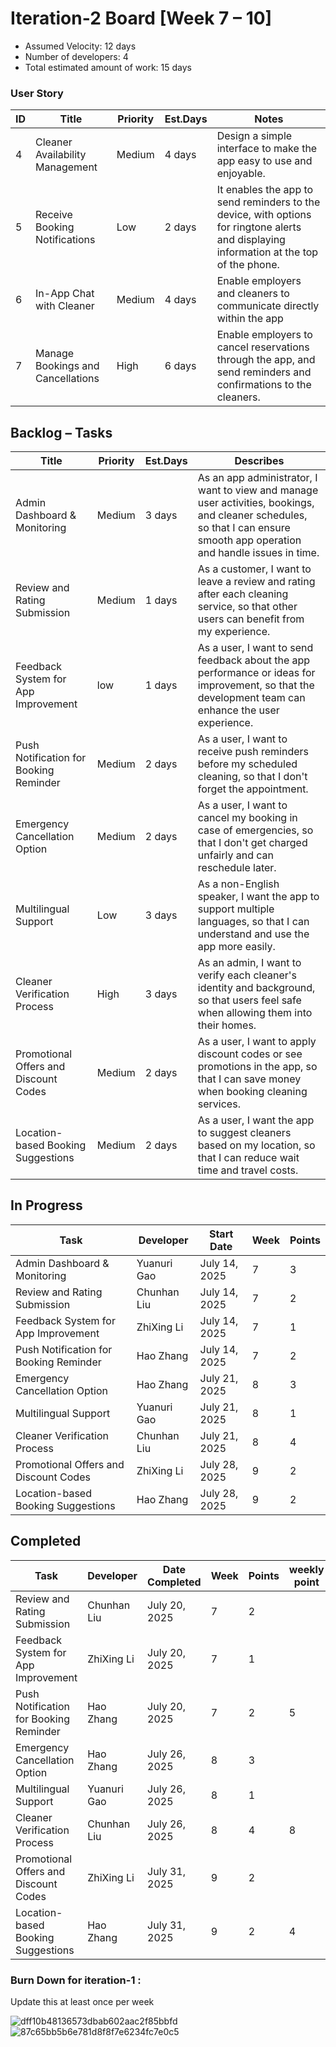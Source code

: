 # Iteration-2 Board [Week 7 – 10] 

* Assumed Velocity: 12 days
* Number of developers: 4
* Total estimated amount of work: 15 days

### User Story

| ID    | Title                             | Priority  | Est.Days  | Notes                                |
| --    | -------------------------------   | --------  | --------- | ------------------------------------ |
| 4     | Cleaner Availability Management   | Medium    | 4 days    | Design a simple interface to make the app easy to use and enjoyable.|
| 5     | Receive Booking Notifications     | Low       | 2 days    | It enables the app to send reminders to the device, with options for ringtone alerts and displaying information at the top of the phone. |
| 6     | In-App Chat with Cleaner          | Medium    | 4 days    | Enable employers and cleaners to communicate directly within the app  |
| 7     | Manage Bookings and Cancellations | High      | 6 days    | Enable employers to cancel reservations through the app, and send reminders and confirmations to the cleaners. |


## Backlog – Tasks
| Title                                         | Priority  |    Est.Days    | Describes                            |
| -----------------------------------------     | ------    |   ----------   | ------------------------------------ |
| Admin Dashboard & Monitoring                  |   Medium  |     3 days     | As an app administrator, I want to view and manage user activities, bookings, and cleaner schedules, so that I can ensure smooth app operation and handle issues in time.| 
| Review and Rating Submission                  |   Medium  |     1 days     | As a customer, I want to leave a review and rating after each cleaning service, so that other users can benefit from my experience.| 
| Feedback System for App Improvement           |   low     |     1 days     | As a user, I want to send feedback about the app performance or ideas for improvement, so that the development team can enhance the user experience.| 
| Push Notification for Booking Reminder        |   Medium  |     2 days     | As a user, I want to receive push reminders before my scheduled cleaning, so that I don't forget the appointment.| 
| Emergency Cancellation Option                 |   Medium  |     2 days     | As a user, I want to cancel my booking in case of emergencies, so that I don't get charged unfairly and can reschedule later.| 
| Multilingual Support                          |   Low     |     3 days     | As a non-English speaker, I want the app to support multiple languages, so that I can understand and use the app more easily.| 
| Cleaner Verification Process                  |   High    |     3 days     | As an admin, I want to verify each cleaner's identity and background, so that users feel safe when allowing them into their homes.      | 
| Promotional Offers and Discount Codes         |   Medium  |     2 days     | As a user, I want to apply discount codes or see promotions in the app, so that I can save money when booking cleaning services.| 
| Location-based Booking Suggestions            |   Medium  |     2 days     | As a user, I want the app to suggest cleaners based on my location, so that I can reduce wait time and travel costs.| 

## In Progress

| Task                                      | Developer         |  Start Date       |   Week    |  Points   |
| ----------------------------------------- | --------------    | -------------     | -------   |  -------  |
| Admin Dashboard & Monitoring              |  Yuanuri Gao      | July 14, 2025     |    7      |     3     |
| Review and Rating Submission              |  Chunhan Liu      | July 14, 2025     |    7      |     2     |
| Feedback System for App Improvement       |  ZhiXing Li       | July 14, 2025     |    7      |     1     |
| Push Notification for Booking Reminder    |  Hao Zhang        | July 14, 2025     |    7      |     2     |
| Emergency Cancellation Option             |  Hao Zhang        | July 21, 2025     |    8      |     3     |
| Multilingual Support                      |  Yuanuri Gao      | July 21, 2025     |    8      |     1     |
| Cleaner Verification Process              |  Chunhan Liu      | July 21, 2025     |    8      |     4     |
| Promotional Offers and Discount Codes     |  ZhiXing Li       | July 28, 2025     |    9      |     2     |
| Location-based Booking Suggestions        |  Hao Zhang        | July 28, 2025     |    9      |     2     |

## Completed
| Task                                      | Developer         | Date Completed    |   Week    |  Points   | weekly point  |
| ----------------------------------------- | --------------    | -------------     | -------   |  -------  | ------------- |
| Review and Rating Submission              |  Chunhan Liu      | July 20, 2025     |    7      |     2     |               |
| Feedback System for App Improvement       |  ZhiXing Li       | July 20, 2025     |    7      |     1     |               |
| Push Notification for Booking Reminder    |  Hao Zhang        | July 20, 2025     |    7      |     2     |       5       |
| Emergency Cancellation Option             |  Hao Zhang        | July 26, 2025     |    8      |     3     |               |
| Multilingual Support                      |  Yuanuri Gao      | July 26, 2025     |    8      |     1     |               |
| Cleaner Verification Process              |  Chunhan Liu      | July 26, 2025     |    8      |     4     |       8       |
| Promotional Offers and Discount Codes     |  ZhiXing Li       | July 31, 2025     |    9      |     2     |               |
| Location-based Booking Suggestions        |  Hao Zhang        | July 31, 2025     |    9      |     2     |       4       |

### Burn Down for iteration-1 :
Update this at least once per week

![dff10b48136573dbab602aac2f85bbfd](https://github.com/user-attachments/assets/edc90155-f287-4e14-a1da-e630371f1200)
![87c65bb5b6e781d8f8f7e6234fc7e0c5](https://github.com/user-attachments/assets/76d37a66-ebd6-4a60-9cba-d9204b45f941)



